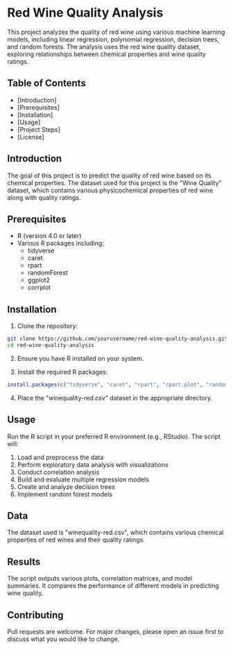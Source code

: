 # Red Wine Quality Analysis

This project analyzes the quality of red wine using various machine learning models, including linear regression, polynomial regression, decision trees, and random forests. The analysis uses the red wine quality dataset, exploring relationships between chemical properties and wine quality ratings.

## Table of Contents
- [Introduction]
- [Prerequisites]
- [Installation]
- [Usage]
- [Project Steps]
- [License]

## Introduction

The goal of this project is to predict the quality of red wine based on its chemical properties. The dataset used for this project is the "Wine Quality" dataset, which contains various physicochemical properties of red wine along with quality ratings.

## Prerequisites

- R (version 4.0 or later)
- Various R packages including:
  - tidyverse
  - caret
  - rpart
  - randomForest
  - ggplot2
  - corrplot

## Installation

1. Clone the repository:

```bash
git clone https://github.com/yourusername/red-wine-quality-analysis.git
cd red-wine-quality-analysis
```
2. Ensure you have R installed on your system.
   
3. Install the required R packages:
```R
install.packages(c("tidyverse", "caret", "rpart", "rpart.plot", "randomForest", "ggcorrplot", "corrplot", "ppcor", "splines", "devtools", "Hmisc", "rms", "EFAtools", "rlang", "ggplot2", "gtable"))
```
4. Place the "winequality-red.csv" dataset in the appropriate directory.

## Usage
Run the R script in your preferred R environment (e.g., RStudio). The script will:

  1) Load and preprocess the data
  2) Perform exploratory data analysis with visualizations
  3) Conduct correlation analysis
  4) Build and evaluate multiple regression models
  5) Create and analyze decision trees
  6) Implement random forest models

## Data
The dataset used is "winequality-red.csv", which contains various chemical properties of red wines and their quality ratings.
## Results
The script outputs various plots, correlation matrices, and model summaries. It compares the performance of different models in predicting wine quality.
## Contributing
Pull requests are welcome. For major changes, please open an issue first to discuss what you would like to change.
